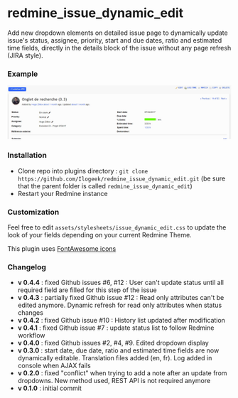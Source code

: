 # redmine_issue_dynamic_edit

Add new dropdown elements on detailed issue page to dynamically update issue's status, assignee, priority, start and due dates, ratio and estimated time fields, directly in the details block of the issue without any page refresh (JIRA style).

### Example

![Gif that represents dynamic edition of field from the detailled issue's view](/doc/edit.gif)

### Installation

* Clone repo into plugins directory : `git clone https://github.com/Ilogeek/redmine_issue_dynamic_edit.git` (be sure that the parent folder is called `redmine_issue_dynamic_edit`)
* Restart your Redmine instance

### Customization

Feel free to edit `assets/stylesheets/issue_dynamic_edit.css` to update the look of your fields depending on your current Redmine Theme. 

This plugin uses [FontAwesome icons](http://fontawesome.io/)

### Changelog

* **v 0.4.4** : fixed Github issues #6, #12 : User can't update status until all required field are filled for this step of the issue
* **v 0.4.3** : partially fixed Github issue #12 : Read only attributes can't be edited anymore. Dynamic refresh for read only attributes when status changes
* **v 0.4.2** : fixed Github issue #10 : History list updated after modification
* **v 0.4.1** : fixed Github issue #7 : update status list to follow Redmine workflow
* **v 0.4.0** : fixed Github issues #2, #4, #9. Edited dropdown display
* **v 0.3.0** : start date, due date, ratio and estimated time fields are now dynamically editable. Translation files added (en, fr). Log added in console when AJAX fails
* **v 0.2.0** : fixed "conflict" when trying to add a note after an update from dropdowns. New method used, REST API is not required anymore
* **v 0.1.0** : initial commit